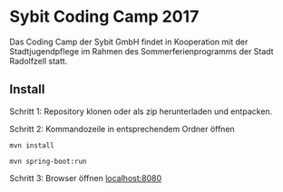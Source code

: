 
# Sybit Coding Camp 2017
Das Coding Camp der Sybit GmbH findet in Kooperation mit der Stadtjugendpflege im Rahmen des Sommerferienprogramms der Stadt Radolfzell statt.

## Install

Schritt 1: Repository klonen oder als zip herunterladen und entpacken.

Schritt 2: Kommandozeile in entsprechendem Ordner öffnen

``mvn install``

``mvn spring-boot:run``

Schritt 3: Browser öffnen [localhost:8080](http://localhost:8080)

